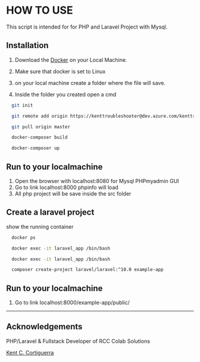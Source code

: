 
# HOW TO USE

This script is intended for for PHP and Laravel Project with Mysql.

## Installation

1. Download the [Docker](https://www.docker.com/) on your Local Machine.
2. Make sure that docker is set to Linux

3. on your local machine create a folder where the file will save.
4. Inside the folder you created open a cmd

```bash
  git init
```
```bash
  git remote add origin https://kenttroubleshooter@dev.azure.com/kenttroubleshooter/DockerScriptforLaravelDeve/_git/DockerScriptforLaravelDeve
```
```bash
  git pull origin master
```
```bash
  docker-composer build
```
```bash
  docker-composer up
```
## Run to your localmachine

1. Open the browser with localhost:8080 for Mysql PHPmyadmin GUI
2. Go to link localhost:8000
    phpinfo will load
3. All php project will be save inside the src folder

## Create a laravel project

show the running container
```bash
  docker ps
```
```bash
  docker exec -it laravel_app /bin/bash
```
```bash
  docker exec -it laravel_app /bin/bash
```
```bash
  composer create-project laravel/laravel:^10.0 example-app
```
## Run to your localmachine

1. Go to link localhost:8000/example-app/public/

-----------------------------------------------------
## Acknowledgements
PHP/Laravel & Fullstack Developer of RCC Colab Solutions

[Kent C. Cortiguerra](https://github.com/StriveForXyianoo)